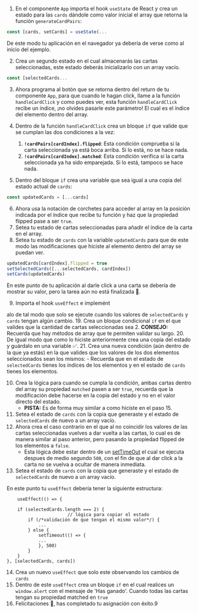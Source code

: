 1. En el componente `App` importa el hook `useState` de React y crea un estado para las `cards` dándole como valor inicial el array que retorna la función `generateCardPairs`:

```js
const [cards, setCards] = useState(...
```

De este modo tu aplicación en el navegador ya debería de verse como al inicio del ejemplo.

2. Crea un segundo estado en el cual almacenarás las cartas seleccionadas, este estado deberás inicializarlo con un array vacío.

```js
const [selectedCards...
```

3. Ahora programa al botón que se retorna dentro del return de tu componente `App`, para que cuando le hagan click, llame a la función `handleCardClick` y como puedes ver, esta función `handleCardClick` recibe un índice, ¡no olvides pasarle este parámetro! El cual es el índice del elemento dentro del array.
4. Dentro de la función `handleCardClick` crea un bloque `if` que valide que se cumplan las dos condiciones a la vez:

   1. **`!cardPairs[cardIndex].flipped`**: Esta condición comprueba si la carta seleccionada ya está boca arriba. Si lo está, no se hace nada.
   2. **`!cardPairs[cardIndex].matched`**: Esta condición verifica si la carta seleccionada ya ha sido emparejada. Si lo está, tampoco se hace nada.

5. Dentro del bloque `if` crea una variable que sea igual a una copia del estado actual de `cards`:

```js
const updatedCards = [...cards]
```

6. Ahora usa la notación de corchetes para acceder al array en la posición indicada por el índice que recibe tu función y haz que la propiedad flipped pase a ser `true`.
7. Setea tu estado de cartas seleccionadas para añadir el índice de la carta en el array.
8. Setea tu estado de `cards` con la variable `updatedCards` para que de este modo las modificaciones que hiciste al elemento dentro del array se puedan ver.

```js
updatedCards[cardIndex].flipped = true
setSelectedCards([...selectedCards, cardIndex])
setCards(updatedCards)
```

En este punto de tu aplicación al darle click a una carta se debería de mostrar su valor, pero la tarea aún no está finalizada 💪.

9. Importa el hook `useEffect` e implemént

alo de tal modo que solo se ejecute cuando los valores de `selectedCards` y `cards` tengan algún cambio. 19. Crea un bloque condicional `if` en el que valides que la cantidad de cartas seleccionadas sea 2. **CONSEJO:** Recuerda que hay métodos de array que te permiten validar su largo. 20. De igual modo que como lo hiciste anteriormente crea una copia del estado y guárdalo en una variable ✅. 21. Crea una nueva condición (aún dentro de la que ya estás) en la que valides que los valores de los dos elementos seleccionados sean los mismos: - Recuerda que en el estado de `selectedCards` tienes los índices de los elementos y en el estado de `cards` tienes los elementos.

10. Crea la lógica para cuando se cumpla la condición, ambas cartas dentro del array su propiedad `matched` pasen a ser `true`, recuerda que la modificación debe hacerse en la copia del estado y no en el valor directo del estado.
    - **PISTA:** Es de forma muy similar a como hiciste en el paso 15.
11. Setea el estado de `cards` con la copia que generaste y el estado de `selectedCards` de nuevo a un array vacío.
12. Ahora crea el caso contrario en el que al no coincidir los valores de las cartas seleccionadas vuelves a dar vuelta a las cartas, lo cual es de manera similar al paso anterior, pero pasando la propiedad flipped de los elementos a `false`.
    - Esta lógica debe estar dentro de un [setTimeOut](https://developer.mozilla.org/es/docs/Web/API/setTimeout) el cual se ejecuta despues de medio segundo `500`, con el fin de que al dar click a la carta no se vuelva a ocultar de manera inmediata.
13. Setea el estado de `cards` con la copia que generaste y el estado de `selectedCards` de nuevo a un array vacío.

En este punto tu `useEffect` debería tener la siguiente estructura:

```
	useEffect(() => {

	if (selectedCards.length === 2) {
                       // lógica para copiar el estado
		if (/*validación de que tengan el mismo valor*/) {
			...
		} else {
			setTimeout(() => {
			...
			}, 500)
		}
	}
}, [selectedCards, cards])
```

14. Crea un nuevo `useEffect` que solo este observando los cambios de `cards`
15. Dentro de este `useEffect` crea un bloque `if` en el cual realices un `window.alert` con el mensaje de 'Has ganado'. Cuando todas las cartas tengan su propiedad matched en `true`
16. Felicitaciones 🎉, has completado tu asignación con éxito.9
